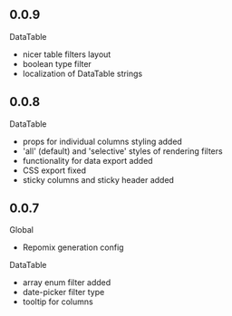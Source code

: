 ## 0.0.9
DataTable
- nicer table filters layout
- boolean type filter
- localization of DataTable strings

## 0.0.8
DataTable
- props for individual columns styling added
- 'all' (default) and 'selective' styles of rendering filters
- functionality for data export added
- CSS export fixed
- sticky columns and sticky header added

## 0.0.7
Global
- Repomix generation config

DataTable
- array enum filter added
- date-picker filter type
- tooltip for columns

